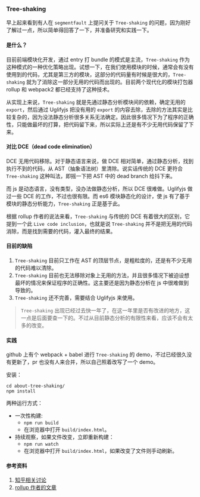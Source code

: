 ### Tree-shaking

早上起来看到有人在 `segmentfault` 上提问关于 `Tree-shaking` 的问题，因为刚好了解过一点，所以简单得回答了一下，并准备研究和实践一下。

#### 是什么？

目前前端模块化开发，通过 entry 打 bundle 的模式是主流，`Tree-shaking` 作为这种模式的一种优化策略出现。试想一下，在我们使用模块的时候，通常会有没有使用到的代码，尤其是第三方的模块，这部分的代码量有时候是很大的，`Tree-shaking` 就为了消除这一部分无用的代码而出现的。目前两个现代化的模块打包器 rollup 和 webpack2 都已经支持了这种技术。

从实现上来说，`Tree-shaking` 就是先通过静态分析模块间的依赖，确定无用的 `export`，然后通过 Uglifyjs 把没有用的 `export` 的内容去除，去除的方法其实是比较复杂的，因为没法静态分析很多关系无法确定。因此很多情况下为了程序的正确性，只能做最坏的打算，把代码留下来，所以实际上还是有不少无用代码保留了下来。

#### 对比 DCE（dead code elimination）

DCE 无用代码移除。对于静态语言来说，做 DCE 相对简单，通过静态分析，找到执行不到的代码，从 AST（抽象语法树）里清除。说实话传统的 DCE 更符合 `Tree-shaking` 这种叫法，即摇一下把 AST 中的 dead branch 给抖下来。

而 js 是动态语言，没有类型，没办法做静态分析，所以 DCE 很难做。Uglifyjs 做过一些 DCE 的工作，不过也很有限。而 es6 模块静态化的设计，使 js 有了基于模块的静态分析能力，`Tree-shaking` 正是基于此。

根据 rollup 作者的说法来看，`Tree-shaking` 与传统的 DCE 有着很大的区别，它提到一个此 `Live code inclusion`，也就是说 `Tree-shaking` 并不是把无用的代码消除，而是找到需要的代码，灌入最终的结果。

#### 目前的缺陷

1. `Tree-shaking` 目前只工作在 AST 的顶层节点，是粗粒度的，还是有不少无用的代码难以清除。
2. `Tree-shaking` 目前也无法移除对象上无用的方法，并且很多情况下被迫设想最坏的情况来保证程序的正确性。这主要还是因为静态分析在 js 中很难做到导致的。
3. `Tree-shaking` 还不完善，需要结合 Uglifyjs 来使用。

> `Tree-shaking` 出现已经过去快一年了，在这一年里是否有改进的地方，这一点是后面要查一下的。不过从目前静态分析的有限性来看，应该不会有太多的改变。

#### 实践

github 上有个 webpack + babel 进行 `Tree-shaking` 的 demo，不过已经很久没有更新了，pr 也没有人来合并，所以自己照着改写了一个 demo。

安装：

```
cd about-tree-shaking/
npm install
```

两种运行方式：

* 一次性构建:
    * `npm run build`
    * 在浏览器中打开 `build/index.html`。
* 持续观察，如果文件改变，立即重新构建：
    * `npm run watch`
    * 在浏览器中打开 `build/index.html`，如果改变了文件则手动刷新。

#### 参考资料

1. [知乎相关讨论](https://www.zhihu.com/question/41922432)
2. [rollup 作者的文章](https://medium.com/@Rich_Harris/tree-shaking-versus-dead-code-elimination-d3765df85c80#.jippuamfz)